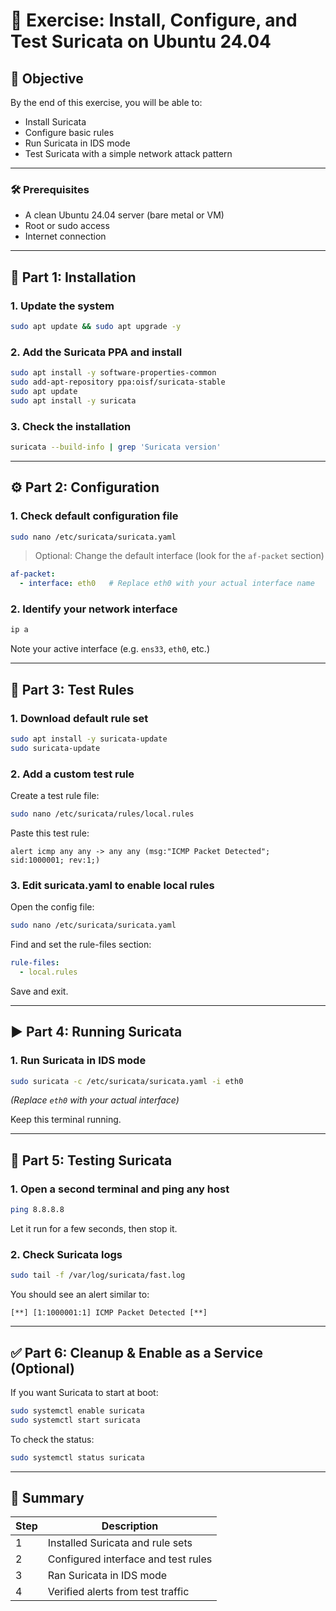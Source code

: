 
# 🧪 Exercise: Install, Configure, and Test Suricata on Ubuntu 24.04

## 📝 Objective

By the end of this exercise, you will be able to:

* Install Suricata
* Configure basic rules
* Run Suricata in IDS mode
* Test Suricata with a simple network attack pattern

---

### 🛠️ Prerequisites

* A clean Ubuntu 24.04 server (bare metal or VM)
* Root or sudo access
* Internet connection

---

## 🧩 Part 1: Installation

### 1. Update the system

```bash
sudo apt update && sudo apt upgrade -y
```

### 2. Add the Suricata PPA and install

```bash
sudo apt install -y software-properties-common
sudo add-apt-repository ppa:oisf/suricata-stable
sudo apt update
sudo apt install -y suricata
```

### 3. Check the installation

```bash
suricata --build-info | grep 'Suricata version'
```

---

## ⚙️ Part 2: Configuration

### 1. Check default configuration file

```bash
sudo nano /etc/suricata/suricata.yaml
```

> Optional: Change the default interface (look for the `af-packet` section)

```yaml
af-packet:
  - interface: eth0   # Replace eth0 with your actual interface name
```

### 2. Identify your network interface

```bash
ip a
```

Note your active interface (e.g. `ens33`, `eth0`, etc.)

---

## 🧪 Part 3: Test Rules

### 1. Download default rule set

```bash
sudo apt install -y suricata-update
sudo suricata-update
```

### 2. Add a custom test rule

Create a test rule file:

```bash
sudo nano /etc/suricata/rules/local.rules
```

Paste this test rule:

```snort
alert icmp any any -> any any (msg:"ICMP Packet Detected"; sid:1000001; rev:1;)
```

### 3. Edit suricata.yaml to enable local rules

Open the config file:

```bash
sudo nano /etc/suricata/suricata.yaml
```

Find and set the rule-files section:

```yaml
rule-files:
  - local.rules
```

Save and exit.

---

## ▶️ Part 4: Running Suricata

### 1. Run Suricata in IDS mode

```bash
sudo suricata -c /etc/suricata/suricata.yaml -i eth0
```

*(Replace `eth0` with your actual interface)*

Keep this terminal running.

---

## 🧪 Part 5: Testing Suricata

### 1. Open a second terminal and ping any host

```bash
ping 8.8.8.8
```

Let it run for a few seconds, then stop it.

### 2. Check Suricata logs

```bash
sudo tail -f /var/log/suricata/fast.log
```

You should see an alert similar to:

```
[**] [1:1000001:1] ICMP Packet Detected [**]
```

---

## ✅ Part 6: Cleanup & Enable as a Service (Optional)

If you want Suricata to start at boot:

```bash
sudo systemctl enable suricata
sudo systemctl start suricata
```

To check the status:

```bash
sudo systemctl status suricata
```

---

## 📌 Summary

| Step | Description                         |
| ---- | ----------------------------------- |
| 1    | Installed Suricata and rule sets    |
| 2    | Configured interface and test rules |
| 3    | Ran Suricata in IDS mode            |
| 4    | Verified alerts from test traffic   |
